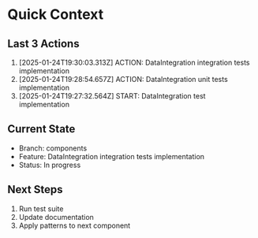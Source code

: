 # Quick Context

## Last 3 Actions
1. [2025-01-24T19:30:03.313Z] ACTION: DataIntegration integration tests implementation
1. [2025-01-24T19:28:54.657Z] ACTION: DataIntegration unit tests implementation
1. [2025-01-24T19:27:32.564Z] START: DataIntegration test implementation

## Current State
- Branch: components
- Feature: DataIntegration integration tests implementation
- Status: In progress

## Next Steps
1. Run test suite
2. Update documentation
3. Apply patterns to next component